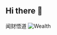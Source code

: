 ## Hi there 👋
闻财悟道
![Wealth](https://raw.githubusercontent.com/Stock/Stock/master/Wealth-Creation-Strategies.jpg)
